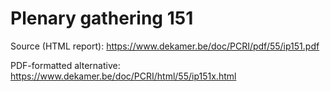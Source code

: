 # Plenary gathering 151

Source (HTML report): https://www.dekamer.be/doc/PCRI/pdf/55/ip151.pdf

PDF-formatted alternative: https://www.dekamer.be/doc/PCRI/html/55/ip151x.html


